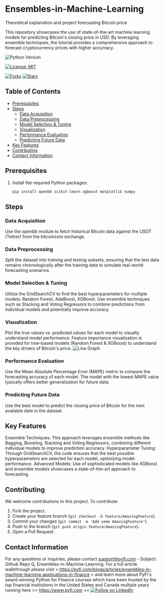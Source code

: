 # Ensembles-in-Machine-Learning
Theoretical explanation and project forecasting Bitcoin price 

This repository showcases the use of state-of-the-art machine learning models for predicting Bitcoin's closing price in USD. By leveraging ensemble techniques, the tutorial provides a comprehensive approach to forecast cryptocurrency prices with higher accurracy. 

![Python Version](https://img.shields.io/badge/Python-3.6%2B-blue)

[![License: MIT](https://img.shields.io/badge/License-MIT-yellow.svg)](https://opensource.org/licenses/MIT)

[![Forks](https://img.shields.io/github/forks/Py-Fi-nance/Ensembles-in-Machine-Learning)](https://github.com/Py-Fi-nance/Ensembles-in-Machine-Learning/network)
[![Stars](https://img.shields.io/github/stars/Py-Fi-nance/Ensembles-in-Machine-Learning)](https://github.com/Py-Fi-nance/Ensembles-in-Machine-Learning/stargazers)

## Table of Contents
- [Prerequisites](#prerequisites)
- [Steps](#steps)
  * [Data Acquisition](#data-acquisition)
  * [Data Preprocessing](#data-preprocessing)
  * [Model Selection & Tuning](#model-selection--tuning)
  * [Visualization](#visualization)
  * [Performance Evaluation](#performance-evaluation)
  * [Predicting Future Data](#predicting-future-data)
- [Key Features](#key-features)
- [Contributing](#contributing)
- [Contact Information](#contact-information)

## Prerequisites
1. Install the required Python packages:
   ```bash
   pip install openbb scikit-learn xgboost matplotlib numpy

## Steps
### Data Acquisition
Use the openbb module to fetch historical Bitcoin data against the USDT (Tether) from the bitcoincom exchange.
### Data Preprocessing
Split the dataset into training and testing subsets, ensuring that the test data remains chronologically after the training data to simulate real-world forecasting scenarios.
### Model Selection & Tuning
Utilize the GridSearchCV to find the best hyperparameters for multiple models: Random Forest, AdaBoost, XGBoost.
Use ensemble techniques such as Stacking and Voting Regressors to combine predictions from individual models and potentially improve accuracy.
### Visualization
Plot the true values vs. predicted values for each model to visually understand model performance.
Feature importance visualization is provided for tree-based models (Random Forest & XGBoost) to understand the key drivers of Bitcoin's price.
![Line Graph](https://github.com/Py-Fi-nance/Ensembles-in-Machine-Learning/blob/main/1.png)
### Performance Evaluation
Use the Mean Absolute Percentage Error (MAPE) metric to compare the forecasting accuracy of each model. The model with the lowest MAPE value typically offers better generalization for future data.
### Predicting Future Data
Use the best model to predict the closing price of Bitcoin for the next available date in the dataset.
## Key Features
Ensemble Techniques: This approach leverages ensemble methods like Bagging, Boosting, Stacking and Voting Regressors, combining different individual models to improve prediction accuracy.
Hyperparameter Tuning: Through GridSearchCV, the code ensures that the best possible hyperparameters are selected for each model, optimizing model performance.
Advanced Models: Use of sophisticated models like XGBoost and ensemble models showcases a state-of-the-art approach to forecasting.

## Contributing
We welcome contributions to this project. To contribute:

1. Fork the project.
2. Create your feature branch (`git checkout -b feature/AmazingFeature`).
3. Commit your changes (`git commit -m 'Add some AmazingFeature'`).
4. Push to the branch (`git push origin feature/AmazingFeature`).
5. Open a Pull Request.


## Contact Information
For any questions or inquiries, please contact support@pyfi.com - Subject: Github Repo Q, Ensembles-in-Machine-Learning.
For a full article walkthrough please visit > https://pyfi.com/blogs/articles/ensembles-in-machine-learning-applications-in-finance < and learn more about PyFi's award winning Python for Finance courses which have been trusted by the top financial institutions in the United States and Canada multiple years running here >> https://www.pyfi.com <<
[![Follow on LinkedIn](https://img.shields.io/badge/Follow%20on-LinkedIn-blue?style=social&logo=linkedin)](https://www.linkedin.com/company/pyfi/)
